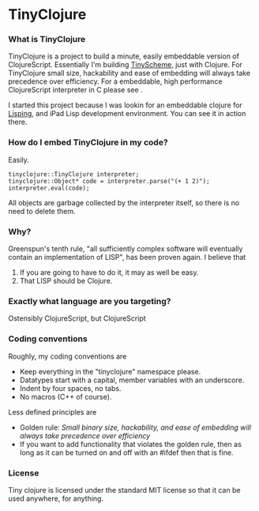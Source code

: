 # TinyClojure

### What is TinyClojure

TinyClojure is a project to build a minute, easily embeddable version of ClojureScript.  Essentially I'm building [TinyScheme](), just with Clojure.  For TinyClojure small size, hackability and ease of embedding will always take precedence over efficiency.  For a embeddable, high performance ClojureScript interpreter in C please see []().

I started this project because I was lookin for an embeddable clojure for [Lisping](), and iPad Lisp development environment.  You can see it in action there.


### How do I embed TinyClojure in my code?

Easily.

    tinyclojure::TinyClojure interpreter;
    tinyclojure::Object* code = interpreter.parse("(+ 1 2)");
    interpreter.eval(code);
    
All objects are garbage collected by the interpreter itself, so there is no need to delete them.


### Why?

Greenspun's tenth rule, "all sufficiently complex software will eventually contain an implementation of LISP", has been proven again.  I believe that

1. If you are going to have to do it, it may as well be easy.
2. That LISP should be Clojure.


### Exactly what language are you targeting?

Ostensibly ClojureScript, but ClojureScript


### Coding conventions

Roughly, my coding conventions are

* Keep everything in the "tinyclojure" namespace please.
* Datatypes start with a capital, member variables with an underscore.
* Indent by four spaces, no tabs.
* No macros (C++ of course).

Less defined principles are

* Golden rule: _Small binary size, hackability, and ease of embedding will always take precedence over efficiency_
* If you want to add functionality that violates the golden rule, then as long as it can be turned on and off with an #ifdef then that is fine.


### License

Tiny clojure is licensed under the standard MIT license so that it can be used anywhere, for anything.

